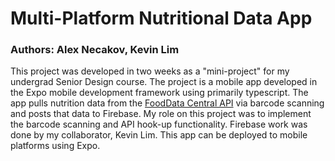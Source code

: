 # Multi-Platform Nutritional Data App
### Authors: Alex Necakov, Kevin Lim

This project was developed in two weeks as a "mini-project" for my undergrad Senior Design course. The project is a mobile app developed in the Expo mobile development framework using primarily typescript. The app pulls nutrition data from the [FoodData Central API](https://fdc.nal.usda.gov/api-guide.html) via barcode scanning and posts that data to Firebase. My role on this project was to implement the barcode scanning and API hook-up functionality. Firebase work was done by my collaborator, Kevin Lim. This app can be deployed to mobile platforms using Expo.
